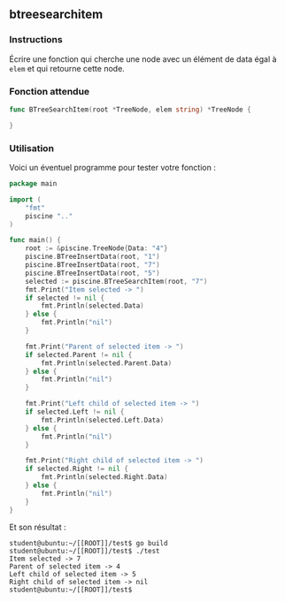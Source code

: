 ## btreesearchitem

### Instructions

Écrire une fonction qui cherche une node avec un élément de data égal à `elem` et qui retourne cette node.

### Fonction attendue

```go
func BTreeSearchItem(root *TreeNode, elem string) *TreeNode {

}
```

### Utilisation

Voici un éventuel programme pour tester votre fonction :

```go
package main

import (
	"fmt"
	piscine ".."
)

func main() {
	root := &piscine.TreeNode{Data: "4"}
	piscine.BTreeInsertData(root, "1")
	piscine.BTreeInsertData(root, "7")
	piscine.BTreeInsertData(root, "5")
	selected := piscine.BTreeSearchItem(root, "7")
	fmt.Print("Item selected -> ")
	if selected != nil {
		fmt.Println(selected.Data)
	} else {
		fmt.Println("nil")
	}

	fmt.Print("Parent of selected item -> ")
	if selected.Parent != nil {
		fmt.Println(selected.Parent.Data)
	} else {
		fmt.Println("nil")
	}

	fmt.Print("Left child of selected item -> ")
	if selected.Left != nil {
		fmt.Println(selected.Left.Data)
	} else {
		fmt.Println("nil")
	}

	fmt.Print("Right child of selected item -> ")
	if selected.Right != nil {
		fmt.Println(selected.Right.Data)
	} else {
		fmt.Println("nil")
	}
}
```

Et son résultat :

```console
student@ubuntu:~/[[ROOT]]/test$ go build
student@ubuntu:~/[[ROOT]]/test$ ./test
Item selected -> 7
Parent of selected item -> 4
Left child of selected item -> 5
Right child of selected item -> nil
student@ubuntu:~/[[ROOT]]/test$
```
